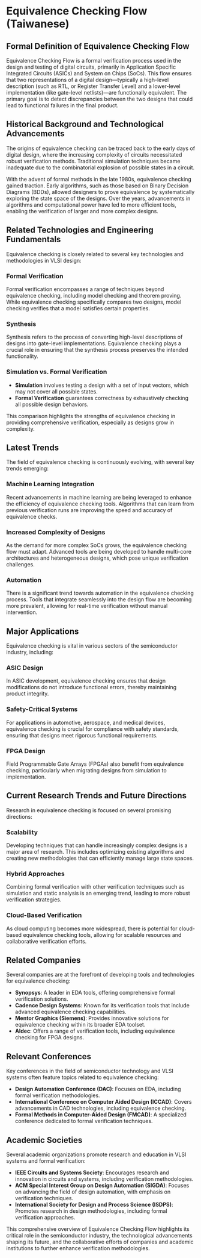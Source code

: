 # Equivalence Checking Flow (Taiwanese)

## Formal Definition of Equivalence Checking Flow
Equivalence Checking Flow is a formal verification process used in the design and testing of digital circuits, primarily in Application Specific Integrated Circuits (ASICs) and System on Chips (SoCs). This flow ensures that two representations of a digital design—typically a high-level description (such as RTL, or Register Transfer Level) and a lower-level implementation (like gate-level netlists)—are functionally equivalent. The primary goal is to detect discrepancies between the two designs that could lead to functional failures in the final product.

## Historical Background and Technological Advancements
The origins of equivalence checking can be traced back to the early days of digital design, where the increasing complexity of circuits necessitated robust verification methods. Traditional simulation techniques became inadequate due to the combinatorial explosion of possible states in a circuit.

With the advent of formal methods in the late 1980s, equivalence checking gained traction. Early algorithms, such as those based on Binary Decision Diagrams (BDDs), allowed designers to prove equivalence by systematically exploring the state space of the designs. Over the years, advancements in algorithms and computational power have led to more efficient tools, enabling the verification of larger and more complex designs.

## Related Technologies and Engineering Fundamentals
Equivalence checking is closely related to several key technologies and methodologies in VLSI design:

### Formal Verification
Formal verification encompasses a range of techniques beyond equivalence checking, including model checking and theorem proving. While equivalence checking specifically compares two designs, model checking verifies that a model satisfies certain properties.

### Synthesis
Synthesis refers to the process of converting high-level descriptions of designs into gate-level implementations. Equivalence checking plays a crucial role in ensuring that the synthesis process preserves the intended functionality.

### Simulation vs. Formal Verification
- **Simulation** involves testing a design with a set of input vectors, which may not cover all possible states.
- **Formal Verification** guarantees correctness by exhaustively checking all possible design behaviors.

This comparison highlights the strengths of equivalence checking in providing comprehensive verification, especially as designs grow in complexity.

## Latest Trends
The field of equivalence checking is continuously evolving, with several key trends emerging:

### Machine Learning Integration
Recent advancements in machine learning are being leveraged to enhance the efficiency of equivalence checking tools. Algorithms that can learn from previous verification runs are improving the speed and accuracy of equivalence checks.

### Increased Complexity of Designs
As the demand for more complex SoCs grows, the equivalence checking flow must adapt. Advanced tools are being developed to handle multi-core architectures and heterogeneous designs, which pose unique verification challenges.

### Automation
There is a significant trend towards automation in the equivalence checking process. Tools that integrate seamlessly into the design flow are becoming more prevalent, allowing for real-time verification without manual intervention.

## Major Applications
Equivalence checking is vital in various sectors of the semiconductor industry, including:

### ASIC Design
In ASIC development, equivalence checking ensures that design modifications do not introduce functional errors, thereby maintaining product integrity.

### Safety-Critical Systems
For applications in automotive, aerospace, and medical devices, equivalence checking is crucial for compliance with safety standards, ensuring that designs meet rigorous functional requirements.

### FPGA Design
Field Programmable Gate Arrays (FPGAs) also benefit from equivalence checking, particularly when migrating designs from simulation to implementation.

## Current Research Trends and Future Directions
Research in equivalence checking is focused on several promising directions:

### Scalability
Developing techniques that can handle increasingly complex designs is a major area of research. This includes optimizing existing algorithms and creating new methodologies that can efficiently manage large state spaces.

### Hybrid Approaches
Combining formal verification with other verification techniques such as simulation and static analysis is an emerging trend, leading to more robust verification strategies.

### Cloud-Based Verification
As cloud computing becomes more widespread, there is potential for cloud-based equivalence checking tools, allowing for scalable resources and collaborative verification efforts.

## Related Companies
Several companies are at the forefront of developing tools and technologies for equivalence checking:

- **Synopsys**: A leader in EDA tools, offering comprehensive formal verification solutions.
- **Cadence Design Systems**: Known for its verification tools that include advanced equivalence checking capabilities.
- **Mentor Graphics (Siemens)**: Provides innovative solutions for equivalence checking within its broader EDA toolset.
- **Aldec**: Offers a range of verification tools, including equivalence checking for FPGA designs.

## Relevant Conferences
Key conferences in the field of semiconductor technology and VLSI systems often feature topics related to equivalence checking:

- **Design Automation Conference (DAC)**: Focuses on EDA, including formal verification methodologies.
- **International Conference on Computer Aided Design (ICCAD)**: Covers advancements in CAD technologies, including equivalence checking.
- **Formal Methods in Computer-Aided Design (FMCAD)**: A specialized conference dedicated to formal verification techniques.

## Academic Societies
Several academic organizations promote research and education in VLSI systems and formal verification:

- **IEEE Circuits and Systems Society**: Encourages research and innovation in circuits and systems, including verification methodologies.
- **ACM Special Interest Group on Design Automation (SIGDA)**: Focuses on advancing the field of design automation, with emphasis on verification techniques.
- **International Society for Design and Process Science (ISDPS)**: Promotes research in design methodologies, including formal verification approaches.

This comprehensive overview of Equivalence Checking Flow highlights its critical role in the semiconductor industry, the technological advancements shaping its future, and the collaborative efforts of companies and academic institutions to further enhance verification methodologies.